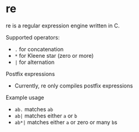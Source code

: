 re
=
re is a regular expression engine written in C.

Supported operators:
- `.` for concatenation
- `*` for Kleene star (zero or more)
- `|` for alternation

Postfix expressions
- Currently, re only compiles postfix expressions

Example usage
- `ab.` matches `ab`
- `ab|` matches either `a` or `b`
- `ab*|` matches either `a` or zero or many `b`s
